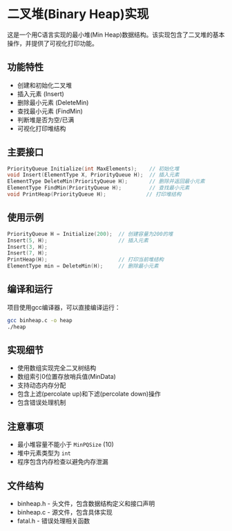 # 二叉堆(Binary Heap)实现

这是一个用C语言实现的最小堆(Min Heap)数据结构。该实现包含了二叉堆的基本操作，并提供了可视化打印功能。

## 功能特性

- 创建和初始化二叉堆
- 插入元素 (Insert)
- 删除最小元素 (DeleteMin)
- 查找最小元素 (FindMin)
- 判断堆是否为空/已满
- 可视化打印堆结构

## 主要接口

```c
PriorityQueue Initialize(int MaxElements);    // 初始化堆
void Insert(ElementType X, PriorityQueue H);  // 插入元素
ElementType DeleteMin(PriorityQueue H);       // 删除并返回最小元素
ElementType FindMin(PriorityQueue H);         // 查找最小元素
void PrintHeap(PriorityQueue H);             // 打印堆结构
```

## 使用示例

```c
PriorityQueue H = Initialize(200);  // 创建容量为200的堆
Insert(5, H);                       // 插入元素
Insert(3, H);
Insert(7, H);
PrintHeap(H);                       // 打印当前堆结构
ElementType min = DeleteMin(H);     // 删除最小元素
```

## 编译和运行

项目使用gcc编译器，可以直接编译运行：

```bash
gcc binheap.c -o heap
./heap
```

## 实现细节

- 使用数组实现完全二叉树结构
- 数组索引0位置存放哨兵值(MinData)
- 支持动态内存分配
- 包含上滤(percolate up)和下滤(percolate down)操作
- 包含错误处理机制

## 注意事项

- 最小堆容量不能小于 `MinPQSize` (10)
- 堆中元素类型为 `int`
- 程序包含内存检查以避免内存泄漏

## 文件结构

- binheap.h - 头文件，包含数据结构定义和接口声明
- binheap.c - 源文件，包含具体实现
- fatal.h - 错误处理相关函数
